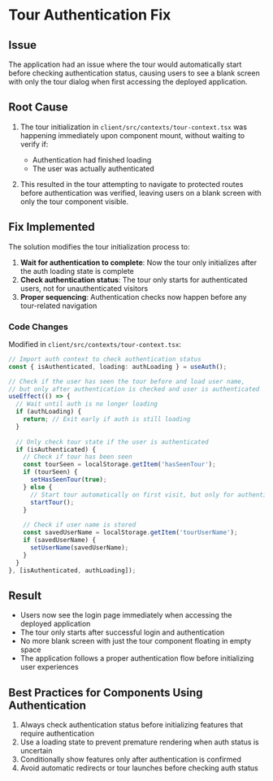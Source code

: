 # Tour Authentication Fix

## Issue

The application had an issue where the tour would automatically start before checking authentication status, causing users to see a blank screen with only the tour dialog when first accessing the deployed application.

## Root Cause

1. The tour initialization in `client/src/contexts/tour-context.tsx` was happening immediately upon component mount, without waiting to verify if:
   - Authentication had finished loading
   - The user was actually authenticated

2. This resulted in the tour attempting to navigate to protected routes before authentication was verified, leaving users on a blank screen with only the tour component visible.

## Fix Implemented

The solution modifies the tour initialization process to:

1. **Wait for authentication to complete**: Now the tour only initializes after the auth loading state is complete
2. **Check authentication status**: The tour only starts for authenticated users, not for unauthenticated visitors
3. **Proper sequencing**: Authentication checks now happen before any tour-related navigation

### Code Changes

Modified in `client/src/contexts/tour-context.tsx`:

```typescript
// Import auth context to check authentication status
const { isAuthenticated, loading: authLoading } = useAuth();

// Check if the user has seen the tour before and load user name,
// but only after authentication is checked and user is authenticated
useEffect(() => {
  // Wait until auth is no longer loading
  if (authLoading) {
    return; // Exit early if auth is still loading
  }
  
  // Only check tour state if the user is authenticated
  if (isAuthenticated) {
    // Check if tour has been seen
    const tourSeen = localStorage.getItem('hasSeenTour');
    if (tourSeen) {
      setHasSeenTour(true);
    } else {
      // Start tour automatically on first visit, but only for authenticated users
      startTour();
    }
    
    // Check if user name is stored
    const savedUserName = localStorage.getItem('tourUserName');
    if (savedUserName) {
      setUserName(savedUserName);
    }
  }
}, [isAuthenticated, authLoading]);
```

## Result

- Users now see the login page immediately when accessing the deployed application
- The tour only starts after successful login and authentication
- No more blank screen with just the tour component floating in empty space
- The application follows a proper authentication flow before initializing user experiences

## Best Practices for Components Using Authentication

1. Always check authentication status before initializing features that require authentication
2. Use a loading state to prevent premature rendering when auth status is uncertain
3. Conditionally show features only after authentication is confirmed
4. Avoid automatic redirects or tour launches before checking auth status
